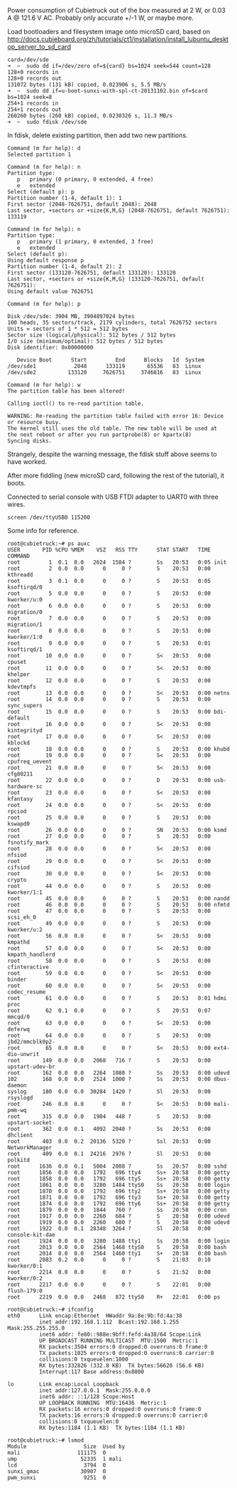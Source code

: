 Power consumption of Cubietruck out of the box measured at 2 W, or 0.03 A @ 121.6 V AC. Probably only accurate +/-1 W, or maybe more.

Load bootloaders and filesystem image onto microSD card,
based on http://docs.cubieboard.org/zh/tutorials/ct1/installation/install_lubuntu_desktop_server_to_sd_card

    card=/dev/sde                                             
    ➜  ~  sudo dd if=/dev/zero of=${card} bs=1024 seek=544 count=128
    128+0 records in
    128+0 records out
    131072 bytes (131 kB) copied, 0.023906 s, 5.5 MB/s
    ➜  ~  sudo dd if=u-boot-sunxi-with-spl-ct-20131102.bin of=$card bs=1024 seek=8
    254+1 records in
    254+1 records out
    260260 bytes (260 kB) copied, 0.0230326 s, 11.3 MB/s
    ➜  ~  sudo fdisk /dev/sde

In fdisk, delete existing partition, then add two new partitions.
    
    Command (m for help): d
    Selected partition 1
    
    Command (m for help): n
    Partition type:
       p   primary (0 primary, 0 extended, 4 free)
       e   extended
    Select (default p): p
    Partition number (1-4, default 1): 1
    First sector (2048-7626751, default 2048): 2048
    Last sector, +sectors or +size{K,M,G} (2048-7626751, default 7626751): 133119
    
    Command (m for help): n
    Partition type:
       p   primary (1 primary, 0 extended, 3 free)
       e   extended
    Select (default p): 
    Using default response p
    Partition number (1-4, default 2): 2
    First sector (133120-7626751, default 133120): 133120
    Last sector, +sectors or +size{K,M,G} (133120-7626751, default 7626751): 
    Using default value 7626751
    
    Command (m for help): p
    
    Disk /dev/sde: 3904 MB, 3904897024 bytes
    100 heads, 35 sectors/track, 2179 cylinders, total 7626752 sectors
    Units = sectors of 1 * 512 = 512 bytes
    Sector size (logical/physical): 512 bytes / 512 bytes
    I/O size (minimum/optimal): 512 bytes / 512 bytes
    Disk identifier: 0x00000000
    
       Device Boot      Start         End      Blocks   Id  System
    /dev/sde1            2048      133119       65536   83  Linux
    /dev/sde2          133120     7626751     3746816   83  Linux

    Command (m for help): w
    The partition table has been altered!
    
    Calling ioctl() to re-read partition table.
    
    WARNING: Re-reading the partition table failed with error 16: Device or resource busy.
    The kernel still uses the old table. The new table will be used at
    the next reboot or after you run partprobe(8) or kpartx(8)
    Syncing disks.

Strangely, despite the warning message, the fdisk stuff above seems to have worked.

After more fiddling (new microSD card, following the rest of the tutorial), it boots.

Connected to serial console with USB FTDI adapter to UART0 with three wires.

    screen /dev/ttyUSB0 115200

Some info for reference.

    root@cubietruck:~# ps auxc
    USER       PID %CPU %MEM    VSZ   RSS TTY      STAT START   TIME COMMAND
    root         1  0.1  0.0   2624  1584 ?        Ss   20:53   0:05 init
    root         2  0.0  0.0      0     0 ?        S    20:53   0:00 kthreadd
    root         3  0.1  0.0      0     0 ?        S    20:53   0:05 ksoftirqd/0
    root         5  0.0  0.0      0     0 ?        S    20:53   0:00 kworker/u:0
    root         6  0.0  0.0      0     0 ?        S    20:53   0:00 migration/0
    root         7  0.0  0.0      0     0 ?        S    20:53   0:00 migration/1
    root         8  0.0  0.0      0     0 ?        S    20:53   0:00 kworker/1:0
    root         9  0.0  0.0      0     0 ?        S    20:53   0:01 ksoftirqd/1
    root        10  0.0  0.0      0     0 ?        S<   20:53   0:00 cpuset
    root        11  0.0  0.0      0     0 ?        S<   20:53   0:00 khelper
    root        12  0.0  0.0      0     0 ?        S    20:53   0:00 kdevtmpfs
    root        13  0.0  0.0      0     0 ?        S<   20:53   0:00 netns
    root        14  0.0  0.0      0     0 ?        S    20:53   0:00 sync_supers
    root        15  0.0  0.0      0     0 ?        S    20:53   0:00 bdi-default
    root        16  0.0  0.0      0     0 ?        S<   20:53   0:00 kintegrityd
    root        17  0.0  0.0      0     0 ?        S<   20:53   0:00 kblockd
    root        18  0.0  0.0      0     0 ?        S    20:53   0:00 khubd
    root        19  0.0  0.0      0     0 ?        S<   20:53   0:00 cpufreq_uevent
    root        21  0.0  0.0      0     0 ?        S<   20:53   0:00 cfg80211
    root        22  0.0  0.0      0     0 ?        D    20:53   0:00 usb-hardware-sc
    root        23  0.0  0.0      0     0 ?        S<   20:53   0:00 kfantasy
    root        24  0.0  0.0      0     0 ?        S<   20:53   0:00 rpciod
    root        25  0.0  0.0      0     0 ?        S    20:53   0:00 kswapd0
    root        26  0.0  0.0      0     0 ?        SN   20:53   0:00 ksmd
    root        27  0.0  0.0      0     0 ?        S    20:53   0:00 fsnotify_mark
    root        28  0.0  0.0      0     0 ?        S<   20:53   0:00 nfsiod
    root        29  0.0  0.0      0     0 ?        S<   20:53   0:00 cifsiod
    root        30  0.0  0.0      0     0 ?        S<   20:53   0:00 crypto
    root        44  0.0  0.0      0     0 ?        S    20:53   0:00 kworker/1:1
    root        45  0.0  0.0      0     0 ?        S    20:53   0:00 nandd
    root        46  0.0  0.0      0     0 ?        S    20:53   0:00 nfmtd
    root        47  0.0  0.0      0     0 ?        S    20:53   0:00 scsi_eh_0
    root        49  0.0  0.0      0     0 ?        S    20:53   0:00 kworker/u:2
    root        56  0.0  0.0      0     0 ?        S<   20:53   0:00 kmpathd
    root        57  0.0  0.0      0     0 ?        S<   20:53   0:00 kmpath_handlerd
    root        58  0.0  0.0      0     0 ?        S    20:53   0:00 cfinteractive
    root        59  0.0  0.0      0     0 ?        S<   20:53   0:00 binder
    root        60  0.0  0.0      0     0 ?        S<   20:53   0:00 codec_resume
    root        61  0.0  0.0      0     0 ?        S    20:53   0:01 hdmi proc
    root        62  0.1  0.0      0     0 ?        S    20:53   0:07 mmcqd/0
    root        63  0.0  0.0      0     0 ?        S<   20:53   0:00 deferwq
    root        64  0.0  0.0      0     0 ?        S    20:53   0:00 jbd2/mmcblk0p2-
    root        65  0.0  0.0      0     0 ?        S<   20:53   0:00 ext4-dio-unwrit
    root       149  0.0  0.0   2068   716 ?        S    20:53   0:00 upstart-udev-br
    root       162  0.0  0.0   2264  1080 ?        Ss   20:53   0:00 udevd
    102        168  0.0  0.0   2524  1000 ?        Ss   20:53   0:00 dbus-daemon
    syslog     180  0.0  0.0  30284  1420 ?        Sl   20:53   0:00 rsyslogd
    root       246  0.0  0.0      0     0 ?        S<   20:53   0:00 mali-pmm-wq
    root       315  0.0  0.0   1904   448 ?        S    20:53   0:00 upstart-socket-
    root       362  0.0  0.1   4092  2040 ?        Ss   20:53   0:00 dhclient
    root       403  0.0  0.2  20136  5320 ?        Ssl  20:53   0:00 NetworkManager
    root       409  0.0  0.1  24216  2976 ?        Sl   20:53   0:00 polkitd
    root      1636  0.0  0.1   5004  2008 ?        Ss   20:57   0:00 sshd
    root      1856  0.0  0.0   1792   696 tty4     Ss+  20:58   0:00 getty
    root      1858  0.0  0.0   1792   696 tty5     Ss+  20:58   0:00 getty
    root      1861  0.0  0.0   3280  1484 ttyS0    Ss   20:58   0:00 login
    root      1870  0.0  0.0   1792   696 tty2     Ss+  20:58   0:00 getty
    root      1871  0.0  0.0   1792   696 tty3     Ss+  20:58   0:00 getty
    root      1874  0.0  0.0   1792   696 tty6     Ss+  20:58   0:00 getty
    root      1879  0.0  0.0   1844   760 ?        Ss   20:58   0:00 cron
    root      1917  0.0  0.0   2260   684 ?        S    20:58   0:00 udevd
    root      1919  0.0  0.0   2260   680 ?        S    20:58   0:00 udevd
    root      1922  0.0  0.1  28348  3264 ?        Sl   20:58   0:00 console-kit-dae
    root      1924  0.0  0.0   3280  1488 tty1     Ss   20:58   0:00 login
    root      2013  0.0  0.0   2564  1468 ttyS0    S    20:58   0:00 bash
    root      2014  0.0  0.0   2564  1460 tty1     S+   20:58   0:00 bash
    root      2083  0.2  0.0      0     0 ?        S    21:03   0:10 kworker/0:1
    root      2214  0.0  0.0      0     0 ?        S    21:52   0:00 kworker/0:2
    root      2217  0.0  0.0      0     0 ?        S    22:01   0:00 flush-179:0
    root      2219  0.0  0.0   2468   872 ttyS0    R+   22:01   0:00 ps

    root@cubietruck:~# ifconfig
    eth0      Link encap:Ethernet  HWaddr 9a:8e:9b:fd:4a:38  
              inet addr:192.168.1.112  Bcast:192.168.1.255  Mask:255.255.255.0
              inet6 addr: fe80::988e:9bff:fefd:4a38/64 Scope:Link
              UP BROADCAST RUNNING MULTICAST  MTU:1500  Metric:1
              RX packets:3504 errors:0 dropped:0 overruns:0 frame:0
              TX packets:1025 errors:0 dropped:0 overruns:0 carrier:0
              collisions:0 txqueuelen:1000 
              RX bytes:332826 (332.8 KB)  TX bytes:56620 (56.6 KB)
              Interrupt:117 Base address:0x8000 
    
    lo        Link encap:Local Loopback  
              inet addr:127.0.0.1  Mask:255.0.0.0
              inet6 addr: ::1/128 Scope:Host
              UP LOOPBACK RUNNING  MTU:16436  Metric:1
              RX packets:16 errors:0 dropped:0 overruns:0 frame:0
              TX packets:16 errors:0 dropped:0 overruns:0 carrier:0
              collisions:0 txqueuelen:0 
              RX bytes:1184 (1.1 KB)  TX bytes:1184 (1.1 KB)

    root@cubietruck:~# lsmod
    Module                  Size  Used by
    mali                  111175  0 
    ump                    52335  1 mali
    lcd                     3794  0 
    sunxi_gmac             30907  0 
    pwm_sunxi               9251  0 
